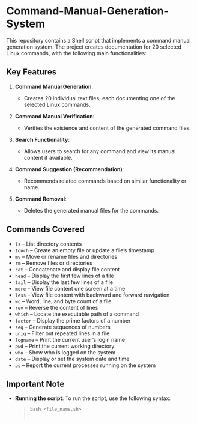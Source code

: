 # Command-Manual-Generation-System

This repository contains a Shell script that implements a command manual generation system. The project creates documentation for 20 selected Linux commands, with the following main functionalities:

## Key Features

1. **Command Manual Generation**: 
   - Creates 20 individual text files, each documenting one of the selected Linux commands.
   
2. **Command Manual Verification**:
   - Verifies the existence and content of the generated command files.
   
3. **Search Functionality**:
   - Allows users to search for any command and view its manual content if available.

4. **Command Suggestion (Recommendation)**:
   - Recommends related commands based on similar functionality or name.

5. **Command Removal**:
   - Deletes the generated manual files for the commands.

## Commands Covered

- `ls` – List directory contents
- `touch` – Create an empty file or update a file’s timestamp
- `mv` – Move or rename files and directories
- `rm` – Remove files or directories
- `cat` – Concatenate and display file content
- `head` – Display the first few lines of a file
- `tail` – Display the last few lines of a file
- `more` – View file content one screen at a time
- `less` – View file content with backward and forward navigation
- `wc` – Word, line, and byte count of a file
- `rev` – Reverse the content of lines
- `which` – Locate the executable path of a command
- `factor` – Display the prime factors of a number
- `seq` – Generate sequences of numbers
- `uniq` – Filter out repeated lines in a file
- `logname` – Print the current user’s login name
- `pwd` – Print the current working directory
- `who` – Show who is logged on the system
- `date` – Display or set the system date and time
- `ps` – Report the current processes running on the system

## Important Note

- **Running the script**: To run the script, use the following syntax:
  > `bash <file_name.sh>` <option>


  

